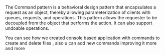 The Command pattern is a behavioral design pattern that encapsulates a request as an object, thereby allowing parameterization of clients with queues, requests, and operations. This pattern allows the requester to be decoupled from the object that performs the action. It can also support undoable operations.

You can see how we created console based application with commands to create and delete files , also u can add new commands improving it more and more